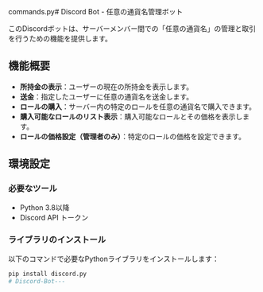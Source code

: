 commands.py# Discord Bot - 任意の通貨名管理ボット

このDiscordボットは、サーバーメンバー間での「任意の通貨名」の管理と取引を行うための機能を提供します。

## 機能概要

- **所持金の表示**：ユーザーの現在の所持金を表示します。
- **送金**：指定したユーザーに任意の通貨名を送金します。
- **ロールの購入**：サーバー内の特定のロールを任意の通貨名で購入できます。
- **購入可能なロールのリスト表示**：購入可能なロールとその価格を表示します。
- **ロールの価格設定（管理者のみ）**：特定のロールの価格を設定できます。

## 環境設定

### 必要なツール

- Python 3.8以降
- Discord API トークン

### ライブラリのインストール

以下のコマンドで必要なPythonライブラリをインストールします：

```bash
pip install discord.py
#   D i s c o r d - B o t - - -  
 